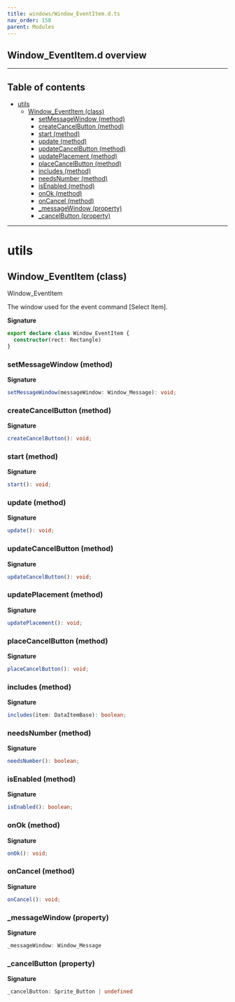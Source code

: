 ```yaml
---
title: windows/Window_EventItem.d.ts
nav_order: 158
parent: Modules
---
```


## Window_EventItem.d overview

---

<h2 class="text-delta">Table of contents</h2>

- [utils](#utils)
  - [Window_EventItem (class)](#window_eventitem-class)
    - [setMessageWindow (method)](#setmessagewindow-method)
    - [createCancelButton (method)](#createcancelbutton-method)
    - [start (method)](#start-method)
    - [update (method)](#update-method)
    - [updateCancelButton (method)](#updatecancelbutton-method)
    - [updatePlacement (method)](#updateplacement-method)
    - [placeCancelButton (method)](#placecancelbutton-method)
    - [includes (method)](#includes-method)
    - [needsNumber (method)](#needsnumber-method)
    - [isEnabled (method)](#isenabled-method)
    - [onOk (method)](#onok-method)
    - [onCancel (method)](#oncancel-method)
    - [\_messageWindow (property)](#_messagewindow-property)
    - [\_cancelButton (property)](#_cancelbutton-property)

---

# utils

## Window_EventItem (class)

Window_EventItem

The window used for the event command [Select Item].

**Signature**

```ts
export declare class Window_EventItem {
  constructor(rect: Rectangle)
}
```

### setMessageWindow (method)

**Signature**

```ts
setMessageWindow(messageWindow: Window_Message): void;
```

### createCancelButton (method)

**Signature**

```ts
createCancelButton(): void;
```

### start (method)

**Signature**

```ts
start(): void;
```

### update (method)

**Signature**

```ts
update(): void;
```

### updateCancelButton (method)

**Signature**

```ts
updateCancelButton(): void;
```

### updatePlacement (method)

**Signature**

```ts
updatePlacement(): void;
```

### placeCancelButton (method)

**Signature**

```ts
placeCancelButton(): void;
```

### includes (method)

**Signature**

```ts
includes(item: DataItemBase): boolean;
```

### needsNumber (method)

**Signature**

```ts
needsNumber(): boolean;
```

### isEnabled (method)

**Signature**

```ts
isEnabled(): boolean;
```

### onOk (method)

**Signature**

```ts
onOk(): void;
```

### onCancel (method)

**Signature**

```ts
onCancel(): void;
```

### \_messageWindow (property)

**Signature**

```ts
_messageWindow: Window_Message
```

### \_cancelButton (property)

**Signature**

```ts
_cancelButton: Sprite_Button | undefined
```
